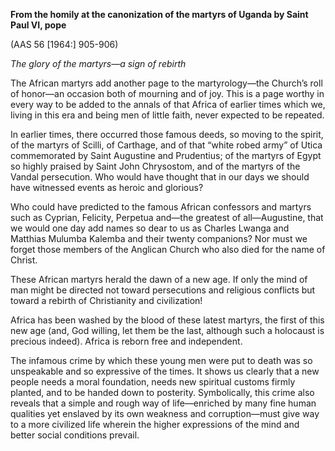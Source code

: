 

**From the homily at the canonization of the martyrs of Uganda by Saint Paul VI, pope**

(AAS 56 \[1964:\] 905-906)

_The glory of the martyrs—a sign of rebirth_

The African martyrs add another page to the martyrology—the Church’s roll of honor—an occasion both of mourning and of joy. This is a page worthy in every way to be added to the annals of that Africa of earlier times which we, living in this era and being men of little faith, never expected to be repeated.

In earlier times, there occurred those famous deeds, so moving to the spirit, of the martyrs of Scilli, of Carthage, and of that “white robed army” of Utica commemorated by Saint Augustine and Prudentius; of the martyrs of Egypt so highly praised by Saint John Chrysostom, and of the martyrs of the Vandal persecution. Who would have thought that in our days we should have witnessed events as heroic and glorious?

Who could have predicted to the famous African confessors and martyrs such as Cyprian, Felicity, Perpetua and—the greatest of all—Augustine, that we would one day add names so dear to us as Charles Lwanga and Matthias Mulumba Kalemba and their twenty companions? Nor must we forget those members of the Anglican Church who also died for the name of Christ.

These African martyrs herald the dawn of a new age. If only the mind of man might be directed not toward persecutions and religious conflicts but toward a rebirth of Christianity and civilization!

Africa has been washed by the blood of these latest martyrs, the first of this new age (and, God willing, let them be the last, although such a holocaust is precious indeed). Africa is reborn free and independent.

The infamous crime by which these young men were put to death was so unspeakable and so expressive of the times. It shows us clearly that a new people needs a moral foundation, needs new spiritual customs firmly planted, and to be handed down to posterity. Symbolically, this crime also reveals that a simple and rough way of life—enriched by many fine human qualities yet enslaved by its own weakness and corruption—must give way to a more civilized life wherein the higher expressions of the mind and better social conditions prevail.

